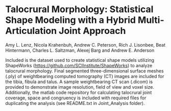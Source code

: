 # Talocrural Morphology: Statistical Shape Modeling with a Hybrid Multi-Articulation Joint Approach
Amy L. Lenz, Nicola Krahenbuh, Andrew C. Peterson, Rich J. Lisonbee, Beat Hintermann, Charles L. Saltzman, Alexej Barg and Andrew E. Anderson

Included is the dataset used to create statistical shape models utilizing ShapeWorks (https://github.com/SCIInstitute/ShapeWorks) to analyze talocrural morphology. Final segmented three-dimensional surface meshes (.ply) of weightbearing computed tomography (CT) images are included for the tibia, fibula and talus.  A sample weightbearing CT scan (.dicom) is provided to demonstrate image resolution, field of view and voxel size.  Additionally, the matlab code repository for calculating talocrural joint coverage, space and congruency is included with required files for duplicating the analysis (see README.txt in Joint_Analysis folder).
